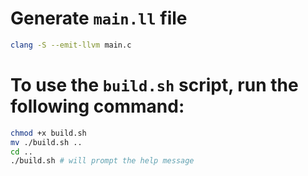 # Generate `main.ll` file

```bash
clang -S --emit-llvm main.c
```

# To use the `build.sh` script, run the following command:

```bash
chmod +x build.sh
mv ./build.sh ..
cd ..
./build.sh # will prompt the help message
```
